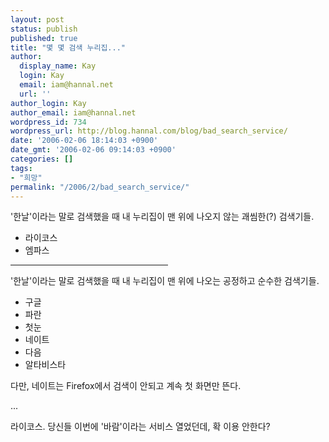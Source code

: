 ```yaml
---
layout: post
status: publish
published: true
title: "몇 몇 검색 누리집..."
author:
  display_name: Kay
  login: Kay
  email: iam@hannal.net
  url: ''
author_login: Kay
author_email: iam@hannal.net
wordpress_id: 734
wordpress_url: http://blog.hannal.com/blog/bad_search_service/
date: '2006-02-06 18:14:03 +0900'
date_gmt: '2006-02-06 09:14:03 +0900'
categories: []
tags:
- "희망"
permalink: "/2006/2/bad_search_service/"
---
```

<p>'한날'이라는 말로 검색했을 때 내 누리집이 맨 위에 나오지 않는 괘씸한(?) 검색기들.</p>
<ul>
<li>라이코스</li>
<li>엠파스</li>
</ul>
<hr width="50%" align="left" />
<p>'한날'이라는 말로 검색했을 때 내 누리집이 맨 위에 나오는 공정하고 순수한 검색기들.</p>
<ul>
<li>구글</li>
<li>파란</li>
<li>첫눈</li>
<li>네이트</li>
<li>다음</li>
<li>알타비스타</li>
</ul>
<p>다만, 네이트는 Firefox에서 검색이 안되고 계속 첫 화면만 뜬다.</p>
<p>...</p>
<p>라이코스. 당신들 이번에 '바람'이라는 서비스 열었던데, 확 이용 안한다?</p>
